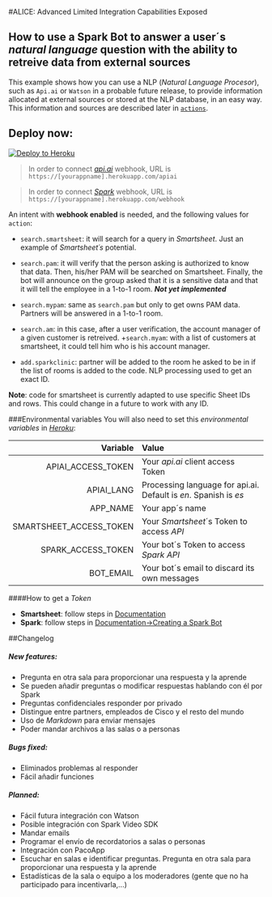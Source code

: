 #ALICE: Advanced Limited Integration Capabilities  Exposed

## How to use a Spark Bot to answer a user´s *natural language* question with the ability to retreive data from external sources

This example shows how you can use a NLP (*Natural Language Procesor*), such as `Api.ai` or `Watson` in a probable future release, to provide
information allocated at external sources or stored at the NLP database, in an easy way. This information and sources are described later in [`actions`](#actions).


## Deploy now:
[![Deploy to Heroku](https://www.herokucdn.com/deploy/button.svg)](https://heroku.com/deploy)


>In order to connect [*api.ai*](https://docs.api.ai/docs/webhook#section-step-4 "Create an api.ai webhook") webhook, URL is
`https://[yourappname].herokuapp.com/apiai`

>In order to connect [*Spark*](https://developer.ciscospark.com/endpoint-webhooks-post.html "Create an Spark Webhook") webhook, URL is
`https://[yourappname].herokuapp.com/webhook`

An intent with **webhook enabled** is needed, and the following values for `action`:<a id="actions"></a>

+ `search.smartsheet`: it will search for a query in *Smartsheet*. Just an example of *Smartsheet´s* potential.

+ `search.pam`: it will verify that the person asking is authorized to know that
data. Then, his/her PAM will be searched on Smartsheet. Finally, the bot will
announce on the group asked that it is a sensitive data and that it will tell
the employee in a 1-to-1 room. ***Not yet implemented***

+ `search.mypam`: same as `search.pam` but only to get owns PAM data. Partners will
be answered in a 1-to-1 room.

+ `search.am`: in this case, after a user verification, the account manager of a
given customer is retreived.
+`search.myam`: with a list of customers at smartsheet, it could tell him who is
his account manager.
+ `add.sparkclinic`: partner will be added to the room he asked to be in if the
list of rooms is added to the code. NLP processing used to get an exact ID.

**Note**: code for smartsheet is currently adapted to use specific Sheet IDs and
rows. This could change in a future to work with any ID.

###Environmental variables
You will also need to set this *environmental variables* in [*Heroku*](https://devcenter.heroku.com/articles/config-vars#setting-up-config-vars-for-a-deployed-application "Set Env variables"):

|                Variable | Value                                                            |
|------------------------:|:-----------------------------------------------------------------|
|      APIAI_ACCESS_TOKEN | Your *api.ai* client access Token                                |
|              APIAI_LANG | Processing language for api.ai. Default is *en*. Spanish is *es* |
|                APP_NAME | Your app´s name                                                  |
| SMARTSHEET_ACCESS_TOKEN | Your *Smartsheet*´s Token to access *API*                        |
|      SPARK_ACCESS_TOKEN | Your bot´s Token to access *Spark* *API*                         |
|               BOT_EMAIL | Your bot´s email to discard its own messages                     |

####How to get a *Token*

+ **Smartsheet**: follow steps in [Documentation](http://smartsheet-platform.github.io/api-docs/#generating-access-token "Generate Access Token")
+ **Spark**: follow steps in [Documentation->Creating a Spark Bot](https://developer.ciscospark.com/bots.html "Create Bot and Generate Access Token")

##Changelog

##### New features:
+ Pregunta en otra sala para proporcionar una respuesta y la aprende
+ Se pueden añadir preguntas o modificar respuestas hablando con él por Spark
+ Preguntas confidenciales responder por privado
+ Distingue entre partners, empleados de Cisco y el resto del mundo
+ Uso de *Markdown* para enviar mensajes
+ Poder mandar archivos a las salas o a personas

##### Bugs fixed:
+ Eliminados problemas al responder
+ Fácil añadir funciones

##### Planned:
+ Fácil futura integración con Watson
+ Posible integración con Spark Video SDK
+ Mandar emails
+ Programar el envío de recordatorios a salas o personas
+ Integración con PacoApp
+ Escuchar en salas e identificar preguntas. Pregunta en otra sala para proporcionar una respuesta y la aprende
+ Estadísticas de la sala o equipo a los moderadores (gente que no ha participado para incentivarla,...)
